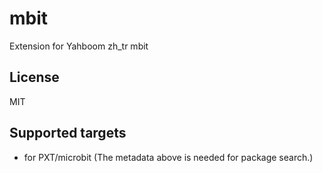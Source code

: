# mbit

Extension for Yahboom zh_tr mbit

## License

MIT

## Supported targets

* for PXT/microbit
(The metadata above is needed for package search.)
